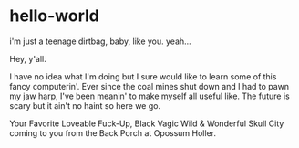 # hello-world
i'm just a teenage dirtbag, baby, like you. yeah...


Hey, y'all. 

I have no idea what I'm doing but I sure would like to learn some of this fancy computerin'. 
Ever since the coal mines shut down and I had to pawn my jaw harp, I've been meanin' to make myself all useful like.
The future is scary but it ain't no haint so here we go.

Your Favorite Loveable Fuck-Up,
Black Vagic
Wild & Wonderful Skull City coming to you from the Back Porch at Opossum Holler.
